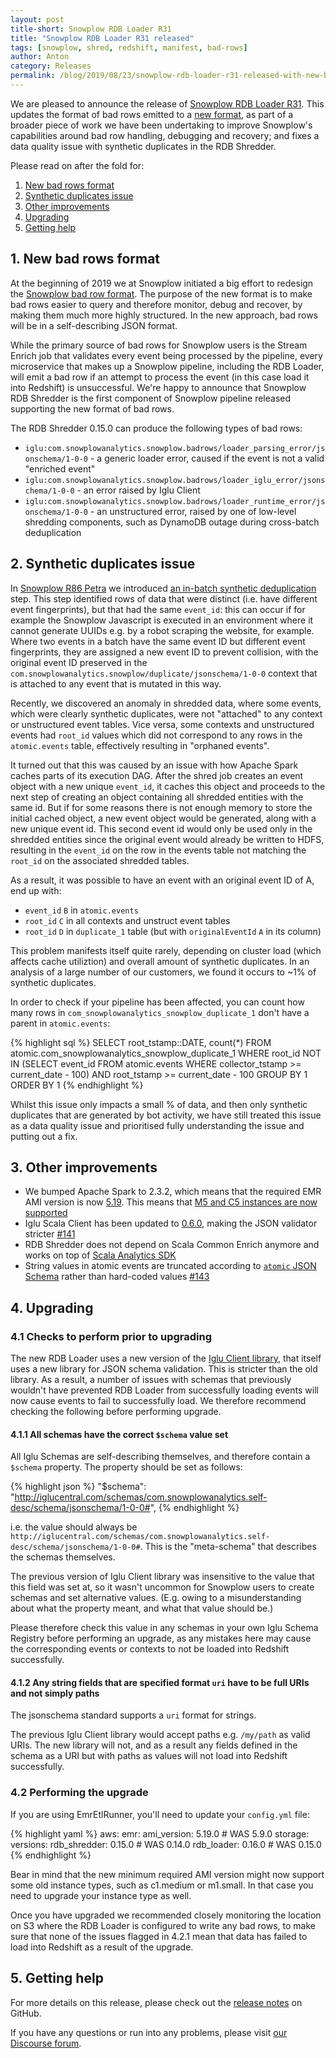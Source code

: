 ```yaml
---
layout: post
title-short: Snowplow RDB Loader R31
title: "Snowplow RDB Loader R31 released"
tags: [snowplow, shred, redshift, manifest, bad-rows]
author: Anton
category: Releases
permalink: /blog/2019/08/23/snowplow-rdb-loader-r31-released-with-new-bad-rows/
---
```


We are pleased to announce the release of [Snowplow RDB Loader R31][release]. This updates the format of bad rows emitted to a [new format][bad-rows-rfc], as part of a broader piece of work we have been undertaking to improve Snowplow's capabilities around bad row handling, debugging and recovery; and fixes a data quality issue with synthetic duplicates in the RDB Shredder.

Please read on after the fold for:

1. [New bad rows format](#new-bad-rows-format)
2. [Synthetic duplicates issue](#synthetic-duplicates-issue)
3. [Other improvements](#other)
4. [Upgrading](#upgrading)
5. [Getting help](#help)

<!--more-->

<h2 id="new-bad-rows-format">1. New bad rows format</h2>

At the beginning of 2019 we at Snowplow initiated a big effort to redesign the [Snowplow bad row format][bad-rows-rfc].
The purpose of the new  format is to make bad rows easier to query and therefore monitor, debug and recover, by making them much more highly structured. In the new approach, bad rows will be in a self-describing JSON format. 

While the primary source of bad rows for Snowplow users is the Stream Enrich job that validates every event being processed by the pipeline, every microservice that makes up a Snowplow pipeline, including the RDB Loader, will emit a bad row if an attempt to process the event (in this case load it into Redshift) is unsuccessful. We're happy to announce that Snowplow RDB Shredder is the first component of Snowplow pipeline released supporting the new format of bad rows.

The RDB Shredder 0.15.0 can produce the following types of bad rows:

* `iglu:com.snowplowanalytics.snowplow.badrows/loader_parsing_error/jsonschema/1-0-0` - a generic loader error, caused if the event is not a valid "enriched event"
* `iglu:com.snowplowanalytics.snowplow.badrows/loader_iglu_error/jsonschema/1-0-0` - an error raised by Iglu Client
* `iglu:com.snowplowanalytics.snowplow.badrows/loader_runtime_error/jsonschema/1-0-0` - an unstructured error, raised by one of low-level shredding components, such as DynamoDB outage during cross-batch deduplication

<h2 id="synthetic-duplicates-issue">2. Synthetic duplicates issue</h2>

In [Snowplow R86 Petra][snowplow-r86] we introduced [an in-batch synthetic deduplication][synthetic-deduplication] step. This step identified rows of data that were distinct (i.e. have different event fingerprints), but that had the same `event_id`: this can occur if for example the Snowplow Javascript is executed in an environment where it cannot generate UUIDs e.g. by a robot scraping the website, for example. Where two events in a batch have the same event ID but different event fingerprints, they are assigned a new event ID to prevent collision, with the original event ID preserved in the `com.snowplowanalytics.snowplow/duplicate/jsonschema/1-0-0` context that is attached to any event that is mutated in this way.

Recently, we discovered an anomaly in shredded data, where some events, which were clearly synthetic duplicates, were not "attached" to any context or unstructured event tables.
Vice versa, some contexts and unstructured events had `root_id` values which did not correspond to any rows in the `atomic.events` table, effectively resulting in "orphaned events".

It turned out that this was caused by an issue with how Apache Spark caches parts of its execution DAG.
After the shred job creates an event object with a new unique `event_id`, it caches this object and proceeds to the next step of creating an object containing all shredded entities with the same id.
But if for some reasons there is not enough memory to store the initial cached object,  a new event object would be generated, along with a new unique event id.
This second event id would only be used only in the shredded entities since the original event would already be written to HDFS, resulting in the `event_id` on the row in the events table not matching the `root_id` on the associated shredded tables.

As a result, it was possible to have an event with an original event ID of A, end up with:

* `event_id` `B` in `atomic.events`
* `root_id` `C` in all contexts and unstruct event tables
* `root_id` `D` in `duplicate_1` table (but with `originalEventId` `A` in its column)

This problem manifests itself quite rarely, depending on cluster load (which affects cache utiliztion) and overall amount of synthetic duplicates.
In an analysis of a large number of our customers, we found it occurs to ~1% of synthetic duplicates.

In order to check if your pipeline has been affected, you can count how many rows in `com_snowplowanalytics_snowplow_duplicate_1` don't have a parent in `atomic.events`:

{% highlight sql %}
SELECT root_tstamp::DATE, count(*) FROM atomic.com_snowplowanalytics_snowplow_duplicate_1
  WHERE root_id NOT IN (SELECT event_id FROM atomic.events WHERE collector_tstamp >= current_date - 100)
  AND root_tstamp >= current_date - 100
  GROUP BY 1 ORDER BY 1
{% endhighlight %}

Whilst this issue only impacts a small % of data, and then only synthetic duplicates that are generated by bot activity, we have still treated this issue as a data quality issue and prioritised fully understanding the issue and putting out a fix. 

<h2 id="other">3. Other improvements</h2>

* We bumped Apache Spark to 2.3.2, which means that the required EMR AMI version is now [5.19][ami-519]. This means that [M5 and C5 instances are now supported][emr-instances]
* Iglu Scala Client has been updated to [0.6.0][iglu-client-060], making the JSON validator stricter [#141][issue-141]
* RDB Shredder does not depend on Scala Common Enrich anymore and works on top of [Scala Analytics SDK][analytics-sdk]
* String values in atomic events are truncated according to [`atomic` JSON Schema][atomic] rather than hard-coded values [#143][issue-143]

<h2 id="upgrading">4. Upgrading</h2>

### 4.1 Checks to perform prior to upgrading

The new RDB Loader uses a new version of the [Iglu Client library][iglu-client-060], that itself uses a new library for JSON schema validation. This is stricter than the old library. As a result, a number of issues with schemas that previously wouldn't have prevented RDB Loader from successfully loading events will now cause events to fail to successfully load. We therefore recommend checking the following before performing upgrade.

#### 4.1.1 All schemas have the correct `$schema` value set

All Iglu Schemas are self-describing themselves, and therefore contain a `$schema` property. The property should be set as follows:

{% highlight json %}
"$schema": "http://iglucentral.com/schemas/com.snowplowanalytics.self-desc/schema/jsonschema/1-0-0#",
{% endhighlight %}

i.e. the value should always be `http://iglucentral.com/schemas/com.snowplowanalytics.self-desc/schema/jsonschema/1-0-0#`. This is the "meta-schema" that describes the schemas themselves.

The previous version of Iglu Client library was insensitive to the value that this field was set at, so it wasn't uncommon for Snowplow users to create schemas and set alternative values. (E.g. owing to a misunderstanding about what the property meant, and what that value should be.) 

Please therefore check this value in any schemas in your own Iglu Schema Registry before performing an upgrade, as any mistakes here may cause the corresponding events or contexts to not be loaded into Redshift successfully.

#### 4.1.2 Any string fields that are specified format `uri` have to be full URIs and not simply paths

The jsonschema standard supports a `uri` format for strings.

The previous Iglu Client library would accept paths e.g. `/my/path` as valid URIs. The new library will not, and as a result any fields defined in the schema as a URI but with paths as values will not load into Redshift successfully.

### 4.2 Performing the upgrade

If you are using EmrEtlRunner, you'll need to update your `config.yml` file:

{% highlight yaml %}
aws:
  emr:
    ami_version: 5.19.0   # WAS 5.9.0
storage:
  versions:
    rdb_shredder: 0.15.0  # WAS 0.14.0
    rdb_loader: 0.16.0    # WAS 0.15.0
{% endhighlight %}

Bear in mind that the new minimum required AMI version might now support some old instance types, such as c1.medium or m1.small.
In that case you need to upgrade your instance type as well.

Once you have upgraded we recommended closely monitoring the location on S3 where the RDB Loader is configured to write any bad rows, to make sure that none of the issues flagged in 4.2.1 mean that data has failed to load into Redshift as a result of the upgrade.

<h2 id="help">5. Getting help</h2>

For more details on this release, please check out the [release notes][release] on GitHub.

If you have any questions or run into any problems, please visit [our Discourse forum][discourse].

[bad-rows-rfc]: https://discourse.snowplowanalytics.com/t/a-new-bad-row-format/2558

[synthetic-deduplication]: https://github.com/snowplow/snowplow/wiki/Relational-Database-Shredder#42-in-batch-synthetic-de-duplication
[iglu-client-060]: https://snowplowanalytics.com/blog/2019/08/09/iglu-scala-client-0.6.0-released/
[snowplow-r86]: https://snowplowanalytics.com/blog/2016/12/20/snowplow-r86-petra-released/

[emr-instances]: https://aws.amazon.com/about-aws/whats-new/2018/05/amazon-emr-now-supports-m5-and-c5-instances/
[ami-519]: https://docs.amazonaws.cn/en_us/emr/latest/ReleaseGuide/emr-whatsnew-history.html#emr-5190-whatsnew
[issue-141]: https://github.com/snowplow/snowplow-rdb-loader/issues/141
[issue-143]: https://github.com/snowplow/snowplow-rdb-loader/issues/143

[analytics-sdk]: https://github.com/snowplow/snowplow-scala-analytics-sdk
[atomic]: https://github.com/snowplow/iglu-central/blob/master/schemas/com.snowplowanalytics.snowplow/atomic/jsonschema/1-0-0

[discourse]: http://discourse.snowplowanalytics.com/
[release]: https://github.com/snowplow/snowplow-rdb-loader/releases/r31

